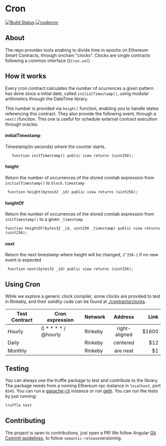 # Cron 

[![Build Status](https://travis-ci.com/carlos-buendia/cron-solidity.svg?token=DJeMzxJJncp3nRaEUuxH&branch=develop)](https://travis-ci.com/carlos-buendia/cron-solidity)
[![codecov](https://codecov.io/gh/Frontier-project/cron/branch/master/graph/badge.svg?token=BGbU5Q6IRV)](https://codecov.io/gh/Frontier-project/cron)



## About

The repo provides tools enabing to divide time in epochs on Ethereum Smart Contracts, through onchain "clocks". Clocks are single contracts following a common interface (`ICron.sol`)


## How it works

Every cron contract calculates the number of ocurrences a given pattern has done since a initial date, called `initialTimestamp()`, using modular arithmetics through the DateTime library.

This number is provided via `heigh()` function, enabling you to handle states referencing this contract.  They also provide the following event, through a `next()`function. This one is useful for schedule external contract execution through oracles.

#### initialTimestamp

Timestamp(in seconds) where the counter starts. 


```solidity
   function initTimestamp() public view returns (uint256);
  ```
   
#### height

Return the number of occurrences of the stored crontab expression from `initialTimestamp()` to `block.timestamp`


```solidity
 function height(bytes32 _id) public view returns (uint256);
  ```
   
#### heightOf

Return the number of occurrences of the stored crontab expression from `initTimestamp()` to a given `_timestamp`



```solidity
function heightOf(bytes32 _id, uint256 _timestamp) public view returns (uint256);
  ```


#### next

Return the next timestamp where height will be changed, `2^256-1` if no new event is expected
 
```solidity
 function next(bytes32 _id) public view returns (uint256);
```


## Using Cron

While we explore a generic clock compiler, some clocks are provided to test in Rinkeby, and their solidity code can be found at [./contracts/clocks](./contracts/clocks). 

| Test Contract | Cron expression | Network | Address           | Link  |
| ------------- |----|------|:-------------:| -----:|
| Hourly      |0 * * * * / @hourly| Rinkeby |right-aligned | $1600 |
| Daily      || Rinkeby |centered      |   $12 |
| Monthly || Rinkeby |are neat      |    $1 |




## Testing

You can always use the truffle package to test and contribute to the library. The package needs from a running Ethereum rpc instance in `localhost`, port `8545`. You can run a [ganache-cli](https://github.com/trufflesuite/ganache-cli) instance or run [geth](https://github.com/ethereum/go-ethereum). You can run the tests by just running:

```bash
truffle test
```


## Contributing

The project is open to contributions, just open a PR! We follow Angular [Git Commit guidelines](https://github.com/angular/angular.js/blob/master/DEVELOPERS.md#-git-commit-guidelines), to follow `semantic-release`versioning.

